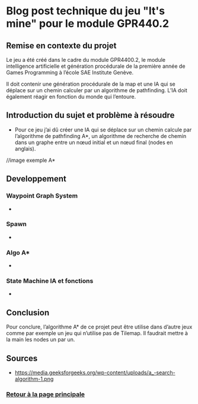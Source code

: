 # Blog post technique du jeu "It's mine" pour le module GPR440.2

## Remise en contexte du projet
Le jeu a été créé dans le cadre du module GPR4400.2, le module intelligence artificielle et génération procédurale de la première année de Games Programming à l’école SAE Institute Genève.

Il doit contenir une génération procédurale de la map et une IA qui se déplace sur un chemin calculer par un algorithme de pathfinding. L’IA doit également réagir en fonction du monde qui l’entoure.
 
## Introduction du sujet et problème à résoudre
* Pour ce jeu j’ai dû créer une IA qui se déplace sur un chemin calcule par l’algorithme de pathfinding A*, un algorithme de recherche de chemin dans un graphe entre un nœud initial et un nœud final (nodes en anglais).

//image exemple A*

## Developpement
### Waypoint Graph System
* 
### Spawn
*
### Algo A*
*
### State Machine IA et fonctions
*

## Conclusion
 Pour conclure, l’algorithme A* de ce projet peut être utilise dans d’autre jeux comme par exemple un jeu qui n’utilise pas de Tilemap. Il faudrait mettre à la main les nodes un par un.

## Sources
* https://media.geeksforgeeks.org/wp-content/uploads/a_-search-algorithm-1.png


### [Retour à la page principale](https://worgaros.github.io/)
